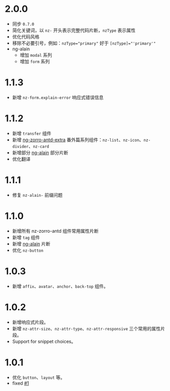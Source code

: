 # 2.0.0

- 同步 `0.7.0`
- 简化关键词，以 `nz-` 开头表示完整代码片断，`nzType` 表示属性
- 优化代码风格
- 移除不必要引号，例如：`nzType="primary"` 好于 `[nzType]="'primary'"`
- ng-alain
  - 增加 `modal` 系列
  - 增加 `form` 系列

# 1.1.3

+ 新增 `nz-form.explain-error` 响应式错误信息

# 1.1.2

+ 新增 `transfer` 组件
+ 新增 [ng-zorro-antd-extra](https://github.com/cipchk/ng-zorro-antd-extra) 番外篇系列组件：`nz-list`、`nz-icon`、`nz-divider`、`nz-card`
+ 新增部分 [ng-alain](https://github.com/cipchk/ng-alain) 部分片断
+ 优化翻译

# 1.1.1

+ 修复 `nz-alain-` 前缀问题

# 1.1.0

+ 新增所有 nz-zorro-antd 组件常用属性片断
+ 新增 `tag` 组件
+ 新增 [ng-alain](https://github.com/cipchk/ng-alain) 片断
+ 优化 `nz-button`

# 1.0.3

+ 新增 `affix`、`avatar`、`anchor`、`back-top` 组件。

# 1.0.2

+ 新增响应式片段。
+ 新增 `nz-attr-size`、`nz-attr-type`、`nz-attr-responsive` 三个常用的属性片段。
+ Support for snippet choices。

# 1.0.1

+ 优化 `button`、`layout` 等。
+ fixed [#1](https://github.com/cipchk/ng-zorro-vscode/issues/1)
